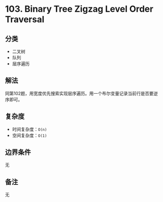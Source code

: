 # 103. Binary Tree Zigzag Level Order Traversal

## 分类
* 二叉树
* 队列
* 层序遍历

## 解法
同第102题，用宽度优先搜索实现层序遍历。用一个布尔变量记录当前行是否要逆序即可。

## 复杂度
* 时间复杂度：`O(n)`
* 空间复杂度：`O(1)`

## 边界条件
无

## 备注
无